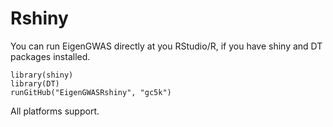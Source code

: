 # Rshiny
You can run EigenGWAS directly at you RStudio/R, if you have shiny and DT packages installed.
~~~
library(shiny)
library(DT)
runGitHub("EigenGWASRshiny", "gc5k")
~~~
All platforms support.
